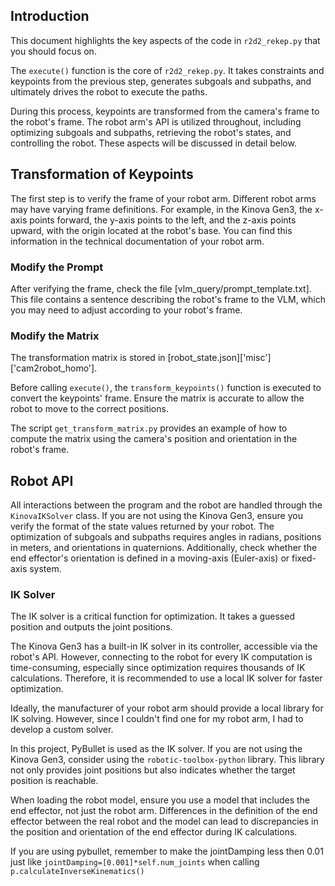 ## Introduction

This document highlights the key aspects of the code in `r2d2_rekep.py` that you should focus on.

The `execute()` function is the core of `r2d2_rekep.py`. It takes constraints and keypoints from the previous step, generates subgoals and subpaths, and ultimately drives the robot to execute the paths.

During this process, keypoints are transformed from the camera's frame to the robot's frame. The robot arm's API is utilized throughout, including optimizing subgoals and subpaths, retrieving the robot's states, and controlling the robot. These aspects will be discussed in detail below.

## Transformation of Keypoints

The first step is to verify the frame of your robot arm. Different robot arms may have varying frame definitions. For example, in the Kinova Gen3, the x-axis points forward, the y-axis points to the left, and the z-axis points upward, with the origin located at the robot's base. You can find this information in the technical documentation of your robot arm.

### Modify the Prompt

After verifying the frame, check the file [vlm_query/prompt_template.txt]. This file contains a sentence describing the robot's frame to the VLM, which you may need to adjust according to your robot's frame.

### Modify the Matrix

The transformation matrix is stored in [robot_state.json]['misc']['cam2robot_homo'].

Before calling `execute()`, the `transform_keypoints()` function is executed to convert the keypoints' frame. Ensure the matrix is accurate to allow the robot to move to the correct positions.

The script `get_transform_matrix.py` provides an example of how to compute the matrix using the camera's position and orientation in the robot's frame.

## Robot API

All interactions between the program and the robot are handled through the `KinovaIKSolver` class. If you are not using the Kinova Gen3, ensure you verify the format of the state values returned by your robot. The optimization of subgoals and subpaths requires angles in radians, positions in meters, and orientations in quaternions. Additionally, check whether the end effector's orientation is defined in a moving-axis (Euler-axis) or fixed-axis system.

### IK Solver

The IK solver is a critical function for optimization. It takes a guessed position and outputs the joint positions.

The Kinova Gen3 has a built-in IK solver in its controller, accessible via the robot's API. However, connecting to the robot for every IK computation is time-consuming, especially since optimization requires thousands of IK calculations. Therefore, it is recommended to use a local IK solver for faster optimization.

Ideally, the manufacturer of your robot arm should provide a local library for IK solving. However, since I couldn't find one for my robot arm, I had to develop a custom solver.

In this project, PyBullet is used as the IK solver. If you are not using the Kinova Gen3, consider using the `robotic-toolbox-python` library. This library not only provides joint positions but also indicates whether the target position is reachable.

When loading the robot model, ensure you use a model that includes the end effector, not just the robot arm. Differences in the definition of the end effector between the real robot and the model can lead to discrepancies in the position and orientation of the end effector during IK calculations.

If you are using pybullet, remember to make the jointDamping less then 0.01 just like `jointDamping=[0.001]*self.num_joints` when calling `p.calculateInverseKinematics()`
